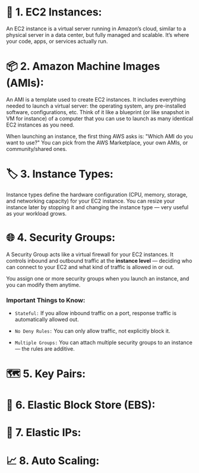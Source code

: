 # 🔧 1. EC2 Instances:
An EC2 instance is a virtual server running in Amazon’s cloud, similar to a physical server
in a data center, but fully managed and scalable.
It’s where your code, apps, or services actually run.

# 📦 2. Amazon Machine Images (AMIs):
An AMI is a template used to create EC2 instances. 
It includes everything needed to launch a virtual server: the operating system, 
any pre-installed software, configurations, etc.
Think of it like a blueprint (or like snapshot in VM for instance) of a computer 
that you can use to launch as many identical EC2 instances as you need.

When launching an instance, the first thing AWS asks is: "Which AMI do you want to use?" 
You can pick from the AWS Marketplace, your own AMIs, or community/shared ones.


# 🏷️ 3. Instance Types:
Instance types define the hardware configuration (CPU, memory, storage, and networking capacity) 
for your EC2 instance.
You can resize your instance later by stopping it and changing the 
instance type — very useful as your workload grows.

# 🌐 4. Security Groups:
A Security Group acts like a virtual firewall for your EC2 instances. 
It controls inbound and outbound traffic at the **instance level** — deciding who can connect to your EC2 
and what kind of traffic is allowed in or out.

You assign one or more security groups when you launch an instance, and you can modify them anytime.

### Important Things to Know:
- `Stateful:` If you allow inbound traffic on a port, response traffic is automatically allowed out.

- `No Deny Rules:` You can only allow traffic, not explicitly block it.

- `Multiple Groups:` You can attach multiple security groups to an instance — the rules are additive.

# 🗺️ 5. Key Pairs:

# 🧱 6. Elastic Block Store (EBS):

# 📶 7. Elastic IPs:

# 📈 8. Auto Scaling:




